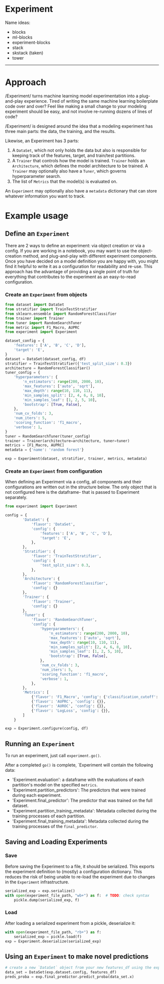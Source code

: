 # Experiment
Name ideas:
* blocks
* ml-blocks
* experiment-blocks
* stack
* skstack (taken)
* tower
---
# Approach
/Experiment/ turns machine learning model experimentation into a plug-and-play experience.
Tired of writing the same machine learning boilerplate code over and over? Feel like making a small change to your modeling experiment should be easy, and not involve re-running dozens of lines of code?

/Experiment/ is designed around the idea that a modeling experiment has three main parts: the data, the training, and the results.

Likewise, an Experiment has 3 parts:
1. A `DataSet`, which not only holds the data but also is responsible for keeping track of the features, target, and train/test partitions.
2. A `Trainer` that controls how the model is trained. `Trainer` holds an `Architecture`, which defines the model architecture to be trained. A `Trainer` may optionally also have a `Tuner`, which governs hyperparameter search.
3. The list of `Metrics` that the model(s) is evaluated on.

An `Experiment` may optionally also have a `metadata` dictionary that can store whatever information you want to track.

# Example usage

## Define an `Experiment`
There are 2 ways to define an experiment: via object creation or via a config. 
If you are working in a notebook, you may want to use the object-creation method, and plug-and-play with different experiment components.
Once you have decided on a model definition you are happy with, you might find it helpful to write it as a configuration for readability and re-use. This approach has the advantage of providing a single point of truth for everything that contributes to the experiment as an easy-to-read configuration. 

### Create an `Experiment` from objects

```python
from dataset import DataSet
from stratifier import TrainTestStratifier
from sklearn.ensemble import RandomForestClassifier
from trainer import Trainer
from tuner import RandomSearchTuner
from metric import F1_Macro, AUPRC
from experiment import Experiment

dataset_config = {
    'features': ['A', 'B', 'C', 'D'],
    'target': 'E',
}
dataset = DataSet(dataset_config, df)
stratifier = TrainTestStratifier({'test_split_size': 0.3})
architecture = RandomForestClassifier()
tuner_config = {
    'hyperparameters': {
        'n_estimators': range(200, 2000, 10),
        'max_features': ['auto', 'sqrt'],
        'max_depth': range(10, 110, 11),
        'min_samples_split': [2, 4, 6, 8, 10],
        'min_samples_leaf': [1, 2, 5, 10],
        'bootstrap': [True, False],
    },
    'num_cv_folds': 3,
    'num_iters': 5,
    'scoring_function': 'f1_macro',
    'verbose': 1,
}
tuner = RandomSearchTuner(tuner_config)
trainer = Trainer(architecture=architecture, tuner=tuner)
metrics = [F1_Macro, AUPRC]
metadata = {'name': 'random forest'}

exp = Experiment(dataset, stratifier, trainer, metrics, metadata)
```

### Create an `Experiment` from configuration
When defining an Experiment via a config, all components and their configurations are written out in the structure below.
The only object that is not configured here is the dataframe- that is passed to Experiment separately.

```python
from experiment import Experiment

config = {
        'DataSet': {
            'flavor': 'DataSet',
            'config': {
                'features': ['A', 'B', 'C', 'D'],
                'target': 'E',
            },
        },
        'Stratifier': {
            'flavor': 'TrainTestStratifier',
            'config': {
                'test_split_size': 0.3,
            },
        },
        'Architecture': {
            'flavor': 'RandomForestClassifier',
            'config': {}
        },
        'Trainer': {
            'flavor': 'Trainer',
            'config': {}
        },
        'Tuner': {
            'flavor': 'RandomSearchTuner',
            'config': {
                'hyperparameters': {
                    'n_estimators': range(200, 2000, 10),
                    'max_features': ['auto', 'sqrt'],
                    'max_depth': range(10, 110, 11),
                    'min_samples_split': [2, 4, 6, 8, 10],
                    'min_samples_leaf': [1, 2, 5, 10],
                    'bootstrap': [True, False],
                },
                'num_cv_folds': 3,
                'num_iters': 5,
                'scoring_function': 'f1_macro',
                'verbose': 1,
            },
        },
        'Metrics': [
            {'flavor': 'F1_Macro', 'config': {'classification_cutoff': 0.5}},
            {'flavor': 'AUPRC', 'config': {}},
            {'flavor': 'AUROC', 'config': {}},
            {'flavor': 'LogLoss', 'config': {}},
        ]
    }

exp = Experiment.configure(config, df)
```

## Running an `Experiment`
To run an experiment, just call `experiment.go()`.

After a completed `go()` is complete, `Experiment will contain the following data:
* 'Experiment.evaluation': a dataframe with the evaluations of each partition's model on the specified `metrics`.
* 'Experiment.partition_predictors': The predictors that were trained during each experiment.
* 'Experiment.final_predictor': The predictor that was trained on the full dataset.
* 'Experiment.partition_training_metadata': Metadata collected during the training processes of each partition.
* 'Experiment.final_training_metadata': Metadata collected during the training processes of the `final_predictor`.

## Saving and Loading Experiments
### Save
Before saving the Experiment to a file, it should be serialized. This exports the experiment definition to (mostly) a configuration dictionary. This reduces the risk of being unable to re-load the experiment due to changes in the `Experiment` infrastructure.

```python
serialized_exp = exp.serialize()
with open(experiment_file_path, "wb+") as f:  # TODO: check syntax
    pickle.dump(serialized_exp, f)

```

### Load
After loading a serialized experiment from a pickle, deserialize it:
```python
with open(experiment_file_path, "rb+") as f:
    serialized_exp = pickle.load(f)
exp = Experiment.deserialize(serialized_exp)
```

## Using an `Experiment` to make novel predictions

```python
# create a new `DataSet` object from your new features_df using the experiment's dataset configuration.
data_set = DataSet(exp.dataset.config, features_df)
preds_proba = exp.final_predictor.predict_proba(data_set.x)
```
